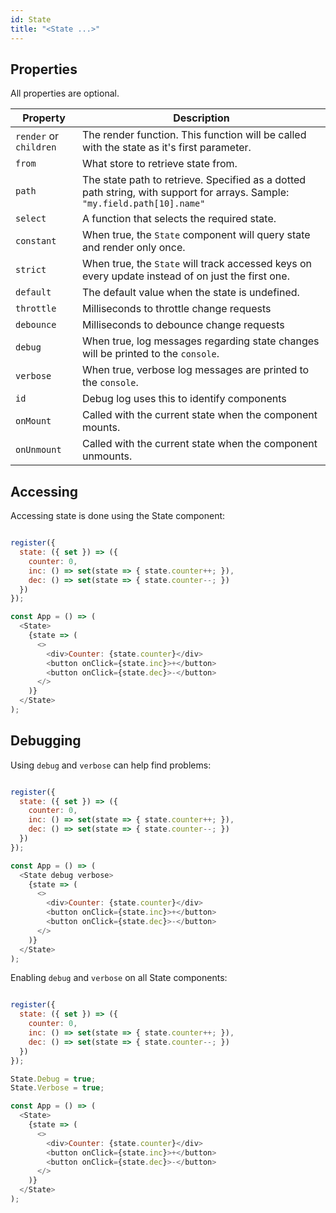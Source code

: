 ```yaml
---
id: State
title: "<State ...>"
---
```

## Properties

All properties are optional.

| Property                             | Description                                                                                                                       |
| ------------------------------------ | --------------------------------------------------------------------------------------------------------------------------------- |
| `render` or `children` | The render function. This function will be called with the state as it's first parameter.                                         |
| `from`                        | What store to retrieve state from.                                                                                                |
| `path`                        | The state path to retrieve. Specified as a dotted path string, with support for arrays. Sample: `"my.field.path[10].name"` |
| `select`                      | A function that selects the required state.                                                                                       |
| `constant`                    | When true, the `State` component will query state and render only once.                                                    |
| `strict`                      | When true, the `State` will track accessed keys on every update instead of on just the first one.                          |
| `default`                     | The default value when the state is undefined.                                                                                    |
| `throttle`                    | Milliseconds to throttle change requests                                                                                          |
| `debounce`                    | Milliseconds to debounce change requests                                                                                          |
| `debug`                       | When true, log messages regarding state changes will be printed to the `console`.                                          |
| `verbose`                     | When true, verbose log messages are printed to the `console`.                                                              |
| `id`                          | Debug log uses this to identify components                                                                                        |
| `onMount`                     | Called with the current state when the component mounts.                                                                          |
| `onUnmount`                   | Called with the current state when the component unmounts.                                                                        |

## Accessing

Accessing state is done using the State component:

```JavaScript

register({
  state: ({ set }) => ({
    counter: 0,
    inc: () => set(state => { state.counter++; }),
    dec: () => set(state => { state.counter--; })
  })
});

const App = () => (
  <State>
    {state => (
      <>
        <div>Counter: {state.counter}</div>
        <button onClick={state.inc}>+</button>
        <button onClick={state.dec}>-</button>
      </>
    )}
  </State>
);

```

## Debugging

Using `debug` and `verbose` can help find problems:

```JavaScript

register({
  state: ({ set }) => ({
    counter: 0,
    inc: () => set(state => { state.counter++; }),
    dec: () => set(state => { state.counter--; })
  })
});

const App = () => (
  <State debug verbose>
    {state => (
      <>
        <div>Counter: {state.counter}</div>
        <button onClick={state.inc}>+</button>
        <button onClick={state.dec}>-</button>
      </>
    )}
  </State>
);

```

Enabling `debug` and `verbose` on all State components:

```JavaScript

register({
  state: ({ set }) => ({
    counter: 0,
    inc: () => set(state => { state.counter++; }),
    dec: () => set(state => { state.counter--; })
  })
});

State.Debug = true;
State.Verbose = true;

const App = () => (
  <State>
    {state => (
      <>
        <div>Counter: {state.counter}</div>
        <button onClick={state.inc}>+</button>
        <button onClick={state.dec}>-</button>
      </>
    )}
  </State>
);

```
